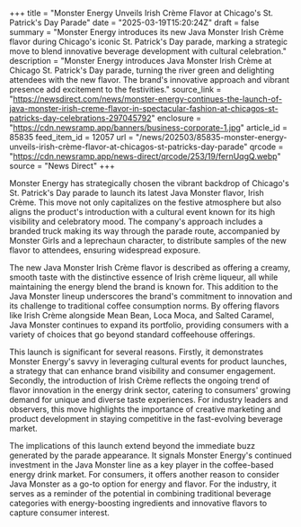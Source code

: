 +++
title = "Monster Energy Unveils Irish Crème Flavor at Chicago's St. Patrick's Day Parade"
date = "2025-03-19T15:20:24Z"
draft = false
summary = "Monster Energy introduces its new Java Monster Irish Crème flavor during Chicago's iconic St. Patrick's Day parade, marking a strategic move to blend innovative beverage development with cultural celebration."
description = "Monster Energy introduces Java Monster Irish Crème at Chicago St. Patrick's Day parade, turning the river green and delighting attendees with the new flavor. The brand's innovative approach and vibrant presence add excitement to the festivities."
source_link = "https://newsdirect.com/news/monster-energy-continues-the-launch-of-java-monster-irish-creme-flavor-in-spectacular-fashion-at-chicagos-st-patricks-day-celebrations-297045792"
enclosure = "https://cdn.newsramp.app/banners/business-corporate-1.jpg"
article_id = 85835
feed_item_id = 12057
url = "/news/202503/85835-monster-energy-unveils-irish-crème-flavor-at-chicagos-st-patricks-day-parade"
qrcode = "https://cdn.newsramp.app/news-direct/qrcode/253/19/fernUqgQ.webp"
source = "News Direct"
+++

<p>Monster Energy has strategically chosen the vibrant backdrop of Chicago's St. Patrick's Day parade to launch its latest Java Monster flavor, Irish Crème. This move not only capitalizes on the festive atmosphere but also aligns the product's introduction with a cultural event known for its high visibility and celebratory mood. The company's approach includes a branded truck making its way through the parade route, accompanied by Monster Girls and a leprechaun character, to distribute samples of the new flavor to attendees, ensuring widespread exposure.</p><p>The new Java Monster Irish Crème flavor is described as offering a creamy, smooth taste with the distinctive essence of Irish crème liqueur, all while maintaining the energy blend the brand is known for. This addition to the Java Monster lineup underscores the brand's commitment to innovation and its challenge to traditional coffee consumption norms. By offering flavors like Irish Crème alongside Mean Bean, Loca Moca, and Salted Caramel, Java Monster continues to expand its portfolio, providing consumers with a variety of choices that go beyond standard coffeehouse offerings.</p><p>This launch is significant for several reasons. Firstly, it demonstrates Monster Energy's savvy in leveraging cultural events for product launches, a strategy that can enhance brand visibility and consumer engagement. Secondly, the introduction of Irish Crème reflects the ongoing trend of flavor innovation in the energy drink sector, catering to consumers' growing demand for unique and diverse taste experiences. For industry leaders and observers, this move highlights the importance of creative marketing and product development in staying competitive in the fast-evolving beverage market.</p><p>The implications of this launch extend beyond the immediate buzz generated by the parade appearance. It signals Monster Energy's continued investment in the Java Monster line as a key player in the coffee-based energy drink market. For consumers, it offers another reason to consider Java Monster as a go-to option for energy and flavor. For the industry, it serves as a reminder of the potential in combining traditional beverage categories with energy-boosting ingredients and innovative flavors to capture consumer interest.</p>